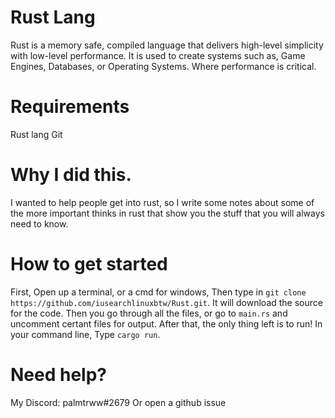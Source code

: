 # Rust Lang
Rust is a memory safe, compiled language that delivers high-level simplicity with low-level performance. It is used to create systems such as, Game Engines, Databases, or Operating Systems. Where performance is critical.

# Requirements
Rust lang 
Git

# Why I did this.
I wanted to help people get into rust, so I write some notes about some of the more important thinks in rust that show you the stuff that you will always need to know.

# How to get started
First, Open up a terminal, or a cmd for windows, Then type in ```git clone https://github.com/iusearchlinuxbtw/Rust.git```. It will download the source for the code. Then you go through all the files, or go to ```main.rs``` and uncomment certant files for output. After that, the only thing left is to run! In your command line, Type ```cargo run```.

# Need help?
My Discord: palmtrww#2679
Or open a github issue
